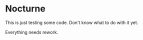 # Nocturne
This is just testing some code.
Don't know what to do with it yet.

Everything needs rework.
